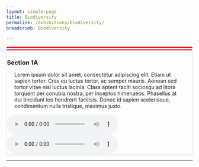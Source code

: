 ```yaml
---
layout: simple-page
title: Biodiversity
permalink: /exhibitions/biodiversity/
breadcrumb: Biodiversity

---
```


<section class="section__bio1">

<!-- Bio 1A -->

<div class="container__bio1A" style="border-left: 2px solid #efefef; border-right: 2px solid #efefef; border-bottom: 2px solid #efefef; border-top: 10px double #E21216; box-shadow: 0px 2px 3px #efefef; border-radius: 5px; margin-bottom: 15px;">
    <div class="row">
        <div class="col is-12">
            <h3 style="margin-bottom: 0px;"><strong>Section 1A</strong></h3>
        </div>
    </div>
    <div class="row">
        <div class="col is-full">
                 <p style="padding: 0 20px;">Lorem ipsum dolor sit amet, consectetur adipiscing elit. Etiam ut sapien tortor. Cras eu luctus tortor, ac semper mauris. Aenean sed tortor vitae nisl luctus lacinia. Class aptent taciti sociosqu ad litora torquent per conubia nostra, per inceptos himenaeos. Phasellus at dui tincidunt leo hendrerit facilisis. Donec id sapien scelerisque, condimentum nulla tristique, maximus justo.
                </p>
        </div>
    </div>
    <div class="row">
            <div class="col is-full">
                <audio controls preload="metadata">
                <source src="/files/biodiversity/energizing-by-kevin-macleod-from-filmmusic-io.mp3" type="audio/mpeg">
                   Your browser does not support the audio element. <a href="/files/biodiversity/energizing-by-kevin-macleod-from-filmmusic-io.mp3">Please click here to download the audio file.</a>
                </audio>
            </div>
    </div>
    <div class="row">
            <div class="col is-full">
                <audio controls preload="metadata">
                <source src="/files/biodiversity/energizing-by-kevin-macleod-from-filmmusic-io.mp3" type="audio/mpeg">
                   Your browser does not support the audio element. <a href="/files/biodiversity/energizing-by-kevin-macleod-from-filmmusic-io.mp3">Please click here to download the audio file.</a>
                </audio>
            </div>
    </div>
</div>


<hr class="margin--top margin--bottom--lg">  

</section>

